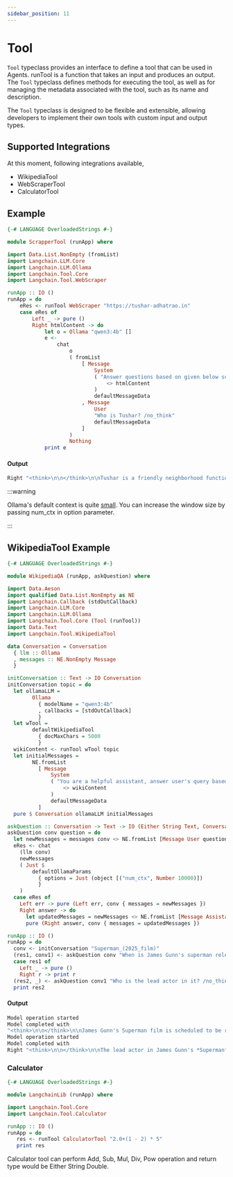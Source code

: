 ```yaml
---
sidebar_position: 11
---
```


# Tool 

`Tool` typeclass provides an interface to define a tool that can be used in Agents. runTool is a function that takes an input and produces an output. The `Tool` typeclass defines methods for executing the tool, as well as for managing the metadata associated with the tool, such as its name and description.

The `Tool` typeclass is designed to be flexible and extensible, allowing developers to implement their own tools with custom input and output types.

## Supported Integrations

At this moment, following integrations available,

- WikipediaTool
- WebScraperTool
- CalculatorTool

## Example 

```haskell
{-# LANGUAGE OverloadedStrings #-}

module ScrapperTool (runApp) where

import Data.List.NonEmpty (fromList)
import Langchain.LLM.Core
import Langchain.LLM.Ollama
import Langchain.Tool.Core
import Langchain.Tool.WebScraper

runApp :: IO ()
runApp = do
    eRes <- runTool WebScraper "https://tushar-adhatrao.in"
    case eRes of
        Left _ -> pure ()
        Right htmlContent -> do
            let o = Ollama "qwen3:4b" []
            e <-
                chat
                    o
                    ( fromList
                        [ Message
                            System
                            ( "Answer questions based on given below scraped html content: "
                                <> htmlContent
                            )
                            defaultMessageData
                        , Message
                            User
                            "Who is Tushar? /no_think"
                            defaultMessageData
                        ]
                    )
                    Nothing
            print e
```

#### Output

```bash
Right "<think>\n\n</think>\n\nTushar is a friendly neighborhood functional programmer. He is known for his skills in areas such as Haskell, PostgreSQL, Docker, GraphQL, Kubernetes, and GCP. He is currently learning or interested in Rust, Web Assembly, and Large Language Models (LLMs). You can find more about him on his LinkedIn profile, GitHub, and contact him via email."
```

:::warning

Ollama's default context is quite [small](https://github.com/ollama/ollama/blob/main/docs/faq.md#how-can-i-specify-the-context-window-size). You can increase the window size by passing num_ctx in option parameter.

:::

## WikipediaTool Example 

```haskell
{-# LANGUAGE OverloadedStrings #-}

module WikipediaQA (runApp, askQuestion) where

import Data.Aeson
import qualified Data.List.NonEmpty as NE
import Langchain.Callback (stdOutCallback)
import Langchain.LLM.Core
import Langchain.LLM.Ollama
import Langchain.Tool.Core (Tool (runTool))
import Data.Text
import Langchain.Tool.WikipediaTool

data Conversation = Conversation
  { llm :: Ollama
  , messages :: NE.NonEmpty Message
  }

initConversation :: Text -> IO Conversation
initConversation topic = do
  let ollamaLLM =
        Ollama
          { modelName = "qwen3:4b"
          , callbacks = [stdOutCallback]
          }
  let wTool =
        defaultWikipediaTool
          { docMaxChars = 5000
          }
  wikiContent <- runTool wTool topic
  let initialMessages =
        NE.fromList
          [ Message
              System
              ( "You are a helpful assistant, answer user's query based on below wikipedia content: "
                  <> wikiContent
              )
              defaultMessageData
          ]
  pure $ Conversation ollamaLLM initialMessages

askQuestion :: Conversation -> Text -> IO (Either String Text, Conversation)
askQuestion conv question = do
  let newMessages = messages conv <> NE.fromList [Message User question defaultMessageData]
  eRes <- chat
    (llm conv)
    newMessages
    ( Just $
        defaultOllamaParams
          { options = Just (object [("num_ctx", Number 10000)])
          }
    )
  case eRes of
    Left err -> pure (Left err, conv { messages = newMessages })
    Right answer -> do
      let updatedMessages = newMessages <> NE.fromList [Message Assistant answer defaultMessageData]
      pure (Right answer, conv { messages = updatedMessages })

runApp :: IO ()
runApp = do
  conv <- initConversation "Superman_(2025_film)"
  (res1, conv1) <- askQuestion conv "When is James Gunn's superman releasing? /no_think"
  case res1 of
    Left _ -> pure ()
    Right r -> print r
  (res2, _) <- askQuestion conv1 "Who is the lead actor in it? /no_think"
  print res2
```

#### Output 

```bash
Model operation started
Model completed with
"<think>\n\n</think>\n\nJames Gunn's Superman film is scheduled to be released theatrically in the United States on **July 11, 2025**."
Model operation started
Model completed with
Right "<think>\n\n</think>\n\nThe lead actor in James Gunn's *Superman* is **David Corenswet**, who plays Clark Kent / Superman."
```

### Calculator 

```haskell
{-# LANGUAGE OverloadedStrings #-}

module LangchainLib (runApp) where

import Langchain.Tool.Core
import Langchain.Tool.Calculator

runApp :: IO ()
runApp = do
   res <- runTool CalculatorTool "2.0+(1 - 2) * 5"
   print res
```

Calculator tool can perform Add, Sub, Mul, Div, Pow operation and return type would be Either String Double.
